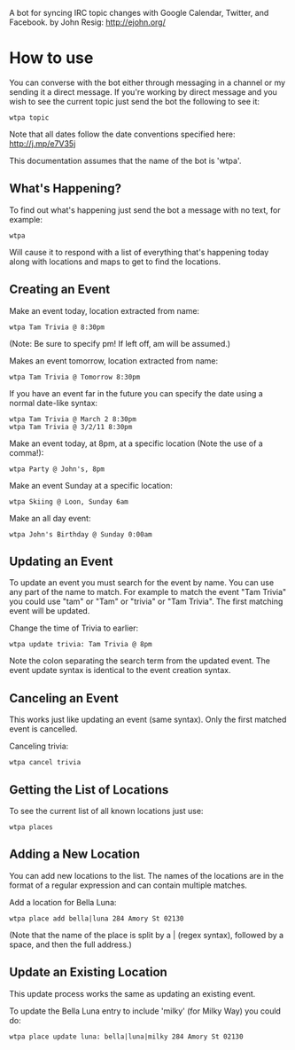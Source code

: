 A bot for syncing IRC topic changes with Google Calendar, Twitter, and Facebook.
  by John Resig: http://ejohn.org/

# How to use

You can converse with the bot either through messaging in a channel or my sending it a direct message. If you're working by direct message and you wish to see the current topic just send the bot the following to see it:

    wtpa topic

Note that all dates follow the date conventions specified here:
http://j.mp/e7V35j

This documentation assumes that the name of the bot is 'wtpa'.

## What's Happening?

To find out what's happening just send the bot a message with no text, for example:

    wtpa

Will cause it to respond with a list of everything that's happening today along with locations and maps to get to find the locations.

## Creating an Event

Make an event today, location extracted from name:

    wtpa Tam Trivia @ 8:30pm

(Note: Be sure to specify pm! If left off, am will be assumed.)

Makes an event tomorrow, location extracted from name:

    wtpa Tam Trivia @ Tomorrow 8:30pm

If you have an event far in the future you can specify the date using a normal date-like syntax:

    wtpa Tam Trivia @ March 2 8:30pm
    wtpa Tam Trivia @ 3/2/11 8:30pm

Make an event today, at 8pm, at a specific location (Note the use of a comma!):

    wtpa Party @ John's, 8pm

Make an event Sunday at a specific location:

    wtpa Skiing @ Loon, Sunday 6am

Make an all day event:

    wtpa John's Birthday @ Sunday 0:00am

## Updating an Event

To update an event you must search for the event by name. You can use any part of the name to match. For example to match the event "Tam Trivia" you could use "tam" or "Tam" or "trivia" or "Tam Trivia". The first matching event will be updated.

Change the time of Trivia to earlier:

    wtpa update trivia: Tam Trivia @ 8pm

Note the colon separating the search term from the updated event. The event update syntax is identical to the event creation syntax.

## Canceling an Event

This works just like updating an event (same syntax). Only the first matched event is cancelled.

Canceling trivia:

    wtpa cancel trivia

## Getting the List of Locations

To see the current list of all known locations just use:

    wtpa places

## Adding a New Location

You can add new locations to the list. The names of the locations are in the format of a regular expression and can contain multiple matches.

Add a location for Bella Luna:

    wtpa place add bella|luna 284 Amory St 02130

(Note that the name of the place is split by a | (regex syntax), followed by a space, and then the full address.)

## Update an Existing Location

This update process works the same as updating an existing event.

To update the Bella Luna entry to include 'milky' (for Milky Way) you could do:

    wtpa place update luna: bella|luna|milky 284 Amory St 02130
